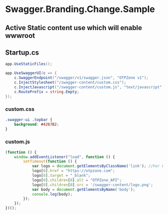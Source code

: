 # Swagger.Branding.Change.Sample

## Active Static content use which will enable wwwroot

## Startup.cs
```csharp
app.UseStaticFiles();
```

```csharp
app.UseSwaggerUI(c => {
    c.SwaggerEndpoint("/swagger/v1/swagger.json", "OTPZone v1");
    c.InjectStylesheet("/swagger-content/custom.css");
    c.InjectJavascript("/swagger-content/custom.js", "text/javascript");
    c.RoutePrefix = string.Empty;
});
```
### custom.css
```css
.swagger-ui .topbar {
    background: #4267B2;
}
```
### custom.js
```javascript
(function () {
    window.addEventListener("load", function () {
        setTimeout(function () {
            var logo = document.getElementsByClassName('link'); //For Changing The Link On The Logo Image
            logo[0].href = "https://otpzone.com";
            logo[0].target = "_blank";
            logo[0].children[0].alt = "OTPZone_API";
            logo[0].children[0].src = '/swagger-content/logo.png';
            var body = document.getElementsByName('body');
            console.log(body);
        });
    });
})();
```


